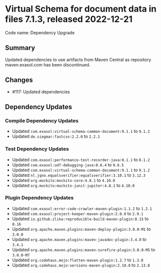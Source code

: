 # Virtual Schema for document data in files 7.1.3, released 2022-12-21

Code name: Dependency Upgrade

## Summary

Updated dependencies to use artifacts from Maven Central as repository maven.exasol.com has been discontinued.

## Changes

* #117: Updated dependencies

## Dependency Updates

### Compile Dependency Updates

* Updated `com.exasol:virtual-schema-common-document:9.1.1` to `9.1.2`
* Updated `de.siegmar:fastcsv:2.2.0` to `2.2.1`

### Test Dependency Updates

* Updated `com.exasol:performance-test-recorder-java:0.1.1` to `0.1.2`
* Updated `com.exasol:udf-debugging-java:0.6.4` to `0.6.5`
* Updated `com.exasol:virtual-schema-common-document:9.1.1` to `9.1.2`
* Updated `nl.jqno.equalsverifier:equalsverifier:3.10.1` to `3.12.3`
* Updated `org.mockito:mockito-core:4.8.1` to `4.10.0`
* Updated `org.mockito:mockito-junit-jupiter:4.8.1` to `4.10.0`

### Plugin Dependency Updates

* Updated `com.exasol:error-code-crawler-maven-plugin:1.1.2` to `1.2.1`
* Updated `com.exasol:project-keeper-maven-plugin:2.8.0` to `2.9.1`
* Updated `io.github.zlika:reproducible-build-maven-plugin:0.15` to `0.16`
* Updated `org.apache.maven.plugins:maven-deploy-plugin:3.0.0-M1` to `3.0.0`
* Updated `org.apache.maven.plugins:maven-javadoc-plugin:3.4.0` to `3.4.1`
* Updated `org.apache.maven.plugins:maven-surefire-plugin:3.0.0-M5` to `3.0.0-M7`
* Updated `org.codehaus.mojo:flatten-maven-plugin:1.2.7` to `1.3.0`
* Updated `org.codehaus.mojo:versions-maven-plugin:2.10.0` to `2.13.0`
